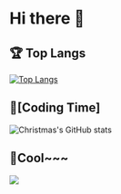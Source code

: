 # Hi there 👋

## 🏆 Top Langs
[![Top Langs](https://github-readme-stats.vercel.app/api/top-langs/?username=jrlee1204&layout=compact)](https://github.com/Christmas/github-readme-stats)

## 🌠[Coding Time]
![Christmas's GitHub stats](https://github-readme-stats.vercel.app/api?username=jrlee1204&show_icons=true&theme=tokyonight)


## 👯Cool~~~
![](https://raw.githubusercontent.com/jrlee1204/jrlee1204/output/github-contribution-grid-snake.svg)











<!--
**jrlee1204/jrlee1204** is a ✨ _special_ ✨ repository because its `README.md` (this file) appears on your GitHub profile.

Here are some ideas to get you started:

- 🔭 I’m currently working on ...
- 🌱 I’m currently learning ...
- 👯 I’m looking to collaborate on ...
- 🤔 I’m looking for help with ...
- 💬 Ask me about ...
- 📫 How to reach me: ...
- 😄 Pronouns: ...
- ⚡ Fun fact: ...
-->
